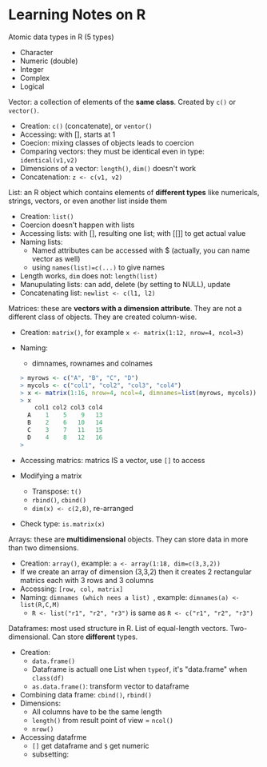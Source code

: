 # Learning Notes on R

Atomic data types in R (5 types)

- Character
- Numeric (double)
- Integer
- Complex
- Logical

Vector: a collection of elements of the **same class**. Created by `c()` or `vector()`.

- Creation: `c()` (concatenate), or `ventor()`
- Accessing: with [], starts at 1
- Coecion: mixing classes of objects leads to coercion
- Comparing vectors: they must be identical even in type: `identical(v1,v2)`
- Dimensions of a vector: `length()`, `dim()` doesn't work
- Concatenation: `z <- c(v1, v2)`

List: an R object which contains elements of **different types** like numericals, strings, vectors, or even another list inside them

- Creation: `list()`
- Coercion doesn't happen with lists
- Accessing lists: with [], resulting one list; with [[]] to get actual value
- Naming lists:
  - Named attributes can be accessed with $ (actually, you can name vector as well)
  - using `names(list)=c(...)` to give names
- Length works, `dim` does not: `length(list)`
- Manupulating lists: can add, delete (by setting to NULL), update
- Concatenating list: `newlist <- c(l1, l2)`

Matrices: these are **vectors with a dimension attribute**. They are not a different class of objects. They are created column-wise.

- Creation: `matrix()`, for example `x <- matrix(1:12, nrow=4, ncol=3)`
- Naming:
  - dimnames, rownames and colnames

  ```R
  > myrows <- c("A", "B", "C", "D")
  > mycols <- c("col1", "col2", "col3", "col4")
  > x <- matrix(1:16, nrow=4, ncol=4, dimnames=list(myrows, mycols))
  > x
      col1 col2 col3 col4
    A    1    5    9   13
    B    2    6   10   14
    C    3    7   11   15
    D    4    8   12   16
  >
  ```

- Accessing matrics: matrics IS a vector, use `[]` to access
- Modifying a matrix
  - Transpose: `t()`
  - `rbind()`, `cbind()`
  - `dim(x) <- c(2,8)`, re-arranged
- Check type: `is.matrix(x)`

Arrays: these are **multidimensional** objects. They can store data in more than two dimensions.

- Creation: `array()`, example: `a <- array(1:18, dim=c(3,3,2))`
- If we create an array of dimension (3,3,2) then it creates 2 rectangular matrics each with 3 rows and 3 columns
- Accessing: `[row, col, matrix]`
- Naming: `dimnames (which nees a list) `, example: `dimnames(a) <- list(R,C,M)`
  - `R <- list("r1", "r2", "r3")` is same as `R <- c("r1", "r2", "r3")`

Dataframes: most used structure in R. List of equal-length vectors. Two-dimensional. Can store **different** types.

- Creation:
  - `data.frame()`
  - Dataframe is actuall one List when `typeof`, it's "data.frame" when `class(df)`
  - `as.data.frame()`: transform vector to dataframe
- Combining data frame: `cbind()`, `rbind()`
- Dimensions:
  - All columns have to be the same length
  - `length()` from result point of view = `ncol()`
  - `nrow()`
- Accessing datafrme
  - `[]` get dataframe and `$` get numeric
  - subsetting: 